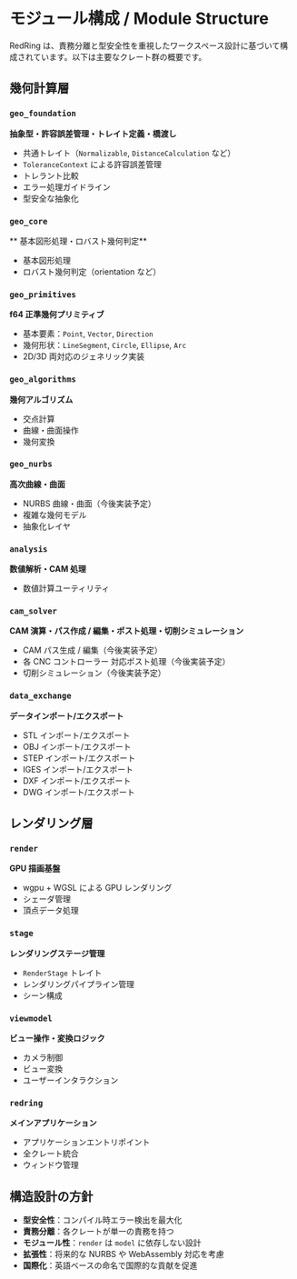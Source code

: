 # モジュール構成 / Module Structure

RedRing は、責務分離と型安全性を重視したワークスペース設計に基づいて構成されています。以下は主要なクレート群の概要です。

## 幾何計算層

### `geo_foundation`

**抽象型・許容誤差管理・トレイト定義・橋渡し**

- 共通トレイト（`Normalizable`, `DistanceCalculation` など）
- `ToleranceContext` による許容誤差管理
- トレラント比較
- エラー処理ガイドライン
- 型安全な抽象化

### `geo_core`

** 基本図形処理・ロバスト幾何判定**

- 基本図形処理
- ロバスト幾何判定（orientation など）

### `geo_primitives`

**f64 正準幾何プリミティブ**

- 基本要素：`Point`, `Vector`, `Direction`
- 幾何形状：`LineSegment`, `Circle`, `Ellipse`, `Arc`
- 2D/3D 両対応のジェネリック実装

### `geo_algorithms`

**幾何アルゴリズム**

- 交点計算
- 曲線・曲面操作
- 幾何変換

### `geo_nurbs`

**高次曲線・曲面**

- NURBS 曲線・曲面（今後実装予定）
- 複雑な幾何モデル
- 抽象化レイヤ

### `analysis`

**数値解析・CAM 処理**

- 数値計算ユーティリティ

### `cam_solver`

**CAM 演算・パス作成 / 編集・ポスト処理・切削シミュレーション**

- CAM パス生成 / 編集（今後実装予定）
- 各 CNC コントローラー 対応ポスト処理（今後実装予定）
- 切削シミュレーション（今後実装予定）

### `data_exchange`

**データインポート/エクスポート**

- STL インポート/エクスポート
- OBJ インポート/エクスポート
- STEP インポート/エクスポート
- IGES インポート/エクスポート
- DXF インポート/エクスポート
- DWG インポート/エクスポート

## レンダリング層

### `render`

**GPU 描画基盤**

- wgpu + WGSL による GPU レンダリング
- シェーダ管理
- 頂点データ処理

### `stage`

**レンダリングステージ管理**

- `RenderStage` トレイト
- レンダリングパイプライン管理
- シーン構成

### `viewmodel`

**ビュー操作・変換ロジック**

- カメラ制御
- ビュー変換
- ユーザーインタラクション

### `redring`

**メインアプリケーション**

- アプリケーションエントリポイント
- 全クレート統合
- ウィンドウ管理

## 構造設計の方針

- **型安全性**：コンパイル時エラー検出を最大化
- **責務分離**：各クレートが単一の責務を持つ
- **モジュール性**：`render` は `model` に依存しない設計
- **拡張性**：将来的な NURBS や WebAssembly 対応を考慮
- **国際化**：英語ベースの命名で国際的な貢献を促進
